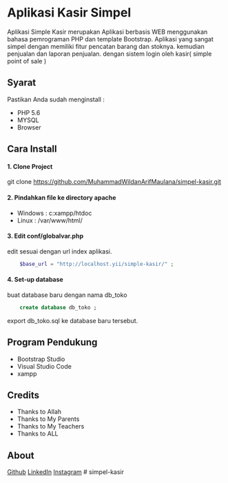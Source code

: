 # Aplikasi Kasir Simpel
Aplikasi Simple Kasir merupakan Aplikasi berbasis WEB menggunakan bahasa pemrograman PHP dan template Bootstrap. Aplikasi yang sangat simpel dengan memiliki fitur pencatan barang dan stoknya. kemudian penjualan dan laporan penjualan. dengan sistem login oleh kasir( simple point of sale )

## Syarat

Pastikan Anda sudah menginstall :

* PHP 5.6 
* MYSQL
* Browser

## Cara Install
#### 1. Clone Project
git clone https://github.com/MuhammadWildanArifMaulana/simpel-kasir.git

#### 2. Pindahkan file ke directory apache
* Windows : c:xampp/htdoc
* Linux : /var/www/html/

#### 3. Edit conf/globalvar.php
edit sesuai dengan url index aplikasi.
```php
    $base_url = "http://localhost.yii/simple-kasir/" ;
```

#### 4. Set-up database
buat database baru dengan nama db_toko
```sql
    create database db_toko ;
```
export db_toko.sql ke database baru tersebut.

## Program Pendukung
- Bootstrap Studio
- Visual Studio Code
- xampp

## Credits
- Thanks to Allah
- Thanks to My Parents
- Thanks to My Teachers
- Thanks to ALL

## About
[Github](https://github.com/msaifa/)
[LinkedIn](https://www.linkedin.com/in/msaifa/)
[Instagram](https://instagram.com/msaifa)
#   s i m p e l - k a s i r 
 
 
